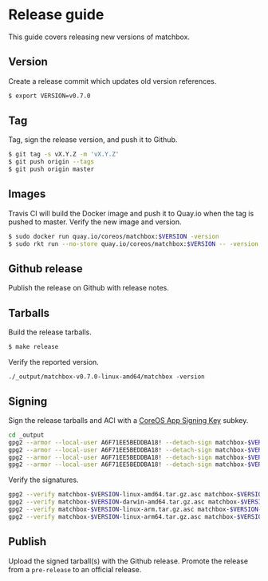 
# Release guide

This guide covers releasing new versions of matchbox.

## Version

Create a release commit which updates old version references.

```sh
$ export VERSION=v0.7.0
```

## Tag

Tag, sign the release version, and push it to Github.

```sh
$ git tag -s vX.Y.Z -m 'vX.Y.Z'
$ git push origin --tags
$ git push origin master
```

## Images

Travis CI will build the Docker image and push it to Quay.io when the tag is pushed to master. Verify the new image and version.

```sh
$ sudo docker run quay.io/coreos/matchbox:$VERSION -version
$ sudo rkt run --no-store quay.io/coreos/matchbox:$VERSION -- -version
```

## Github release

Publish the release on Github with release notes.

## Tarballs

Build the release tarballs.

```sh
$ make release
```

Verify the reported version.

```
./_output/matchbox-v0.7.0-linux-amd64/matchbox -version
```

## Signing

Sign the release tarballs and ACI with a [CoreOS App Signing Key](https://coreos.com/security/app-signing-key/) subkey.

```sh
cd _output
gpg2 --armor --local-user A6F71EE5BEDDBA18! --detach-sign matchbox-$VERSION-linux-amd64.tar.gz
gpg2 --armor --local-user A6F71EE5BEDDBA18! --detach-sign matchbox-$VERSION-darwin-amd64.tar.gz
gpg2 --armor --local-user A6F71EE5BEDDBA18! --detach-sign matchbox-$VERSION-linux-arm.tar.gz
gpg2 --armor --local-user A6F71EE5BEDDBA18! --detach-sign matchbox-$VERSION-linux-arm64.tar.gz
```

Verify the signatures.

```sh
gpg2 --verify matchbox-$VERSION-linux-amd64.tar.gz.asc matchbox-$VERSION-linux-amd64.tar.gz
gpg2 --verify matchbox-$VERSION-darwin-amd64.tar.gz.asc matchbox-$VERSION-darwin-amd64.tar.gz
gpg2 --verify matchbox-$VERSION-linux-arm.tar.gz.asc matchbox-$VERSION-linux-arm.tar.gz
gpg2 --verify matchbox-$VERSION-linux-arm64.tar.gz.asc matchbox-$VERSION-linux-arm64.tar.gz
```

## Publish

Upload the signed tarball(s) with the Github release. Promote the release from a `pre-release` to an official release.
